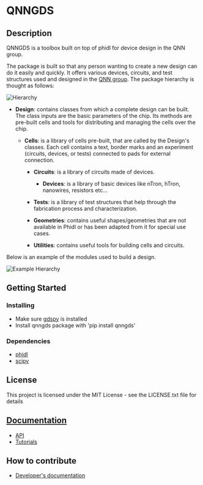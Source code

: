 # QNNGDS

## Description
QNNGDS is a toolbox built on top of phidl for device design in the QNN group.

The package is built so that any person wanting to create a new design can do it
easily and quickly. It offers various devices, circuits, and test structures
used and designed in the [QNN group](https://qnn-rle.mit.edu/). The package
hierarchy is thought as follows:

![Hierarchy](docs/user/images/_home_page/hierarchy.png)

- **Design**: contains classes from which a complete design can be built. The class
  inputs are the basic parameters of the chip. Its methods are pre-built cells
  and tools for distributing and managing the cells over the chip.

  - **Cells**: is a library of cells pre-built, that are called by the Design's
    classes. Each cell contains a text, border marks and an experiment
    (circuits, devices, or tests) connected to pads for external connection.

    - **Circuits**: is a library of circuits made of devices.

      - **Devices**: is a library of basic devices like nTron, hTron, nanowires, resistors etc...

    - **Tests**: is a library of test structures that help through the fabrication process and
      characterization.

    - **Geometries**: contains useful shapes/geometries that are not available in
      Phidl or has been adapted from it for special use cases.

    - **Utilities**: contains useful tools for building cells and circuits.

Below is an example of the modules used to build a design.

![Example Hierarchy](docs/user/images/_home_page/example_hierarchy.png)


## Getting Started
### Installing
- Make sure [gdspy](https://pypi.org/project/gdspy/) is installed
- Install qnngds package with 'pip install qnngds'

### Dependencies
- [phidl](https://pypi.org/project/phidl/)
- [scipy](https://pypi.org/project/scipy/)

## License
This project is licensed under the MIT License - see the LICENSE.txt file for details

## [Documentation](https://qnngds.readthedocs.io/en/latest/)
- [API](https://qnngds.readthedocs.io/en/latest/api.html)
- [Tutorials](https://qnngds.readthedocs.io/en/latest/tutorials.html)

## How to contribute
- [Developer's documentation](https://qnngds-dev.readthedocs.io/en/latest)
